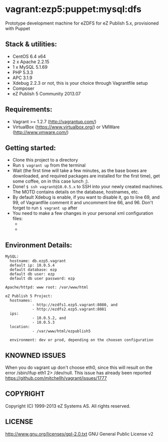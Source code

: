 # vagrant:ezp5:puppet:mysql:dfs

Prototype development machine for eZDFS for eZ Publish 5.x, provisioned with Puppet

## Stack & utilities:

- CentOS 6.4 x64
- 2 x Apache 2.2.15 
- 1 x MySQL 5.1.69
- PHP 5.3.3
- APC 3.1.9
- Xdebug 2.2.3 or not, this is your choice through Vagrantfile setup
- Composer
- eZ Publish 5 Community 2013.07

## Requirements:

- Vagrant >= 1.2.7 (http://vagrantup.com/)
- VirtualBox (https://www.virtualbox.org/) or VMWare (http://www.vmware.com/)

## Getting started:

- Clone this project to a directory 
- Run `$ vagrant up` from the terminal
- Wait (the first time will take a few minutes, as the base boxes are downloaded, and required packages are installed for the first time), get some coffee, on in this case lunch ;).
- Done! `$ ssh vagrant@10.0.5.x` to SSH into your newly created machines. The MOTD contains details on the database, hostnames, etc.
- By default Xdebug is enable, if you want to disable it, go to line 69, and 99, of Vagrantfile comment it and uncomment line 66, and 96. Don't forget to run `$ vagrant up` after
- You need to make a few changes in your personal xml configuration files:
    - <siteaccesssettings matchorder="uri" adminhost="127.0.0.1">
    - <clusternode syncpath="vagrant@10.0.5.3:/var/www/html/ezp" protocol='ssh' />

## Environment Details:

```
MySQL:
  hostname: db.ezp5.vagrant
  default ip: 10.0.5.4
  default database: ezp
  default db user: ezp
  default db user password: ezp

Apache/httpd: www root: /var/www/html

eZ Publish 5 Project:
  hostnames: 
            - http://ezdfs1.ezp5.vagrant:8080, and 
            - http://ezdfs2.ezp5.vagrant:8081
  ips: 
            - 10.0.5.2, and 
            - 10.0.5.3
  location: 
            - /var/www/html/ezpublish5

  environment: dev or prod, depending on the choosen configuration
```

## KNOWNED ISSUES

When you do vagrant up don't choose eth0, since this will result on the error /sbin/ifup eth1 2> /dev/null. This issue has already been reported https://github.com/mitchellh/vagrant/issues/1777

## COPYRIGHT
Copyright (C) 1999-2013 eZ Systems AS. All rights reserved.

## LICENSE
http://www.gnu.org/licenses/gpl-2.0.txt GNU General Public License v2